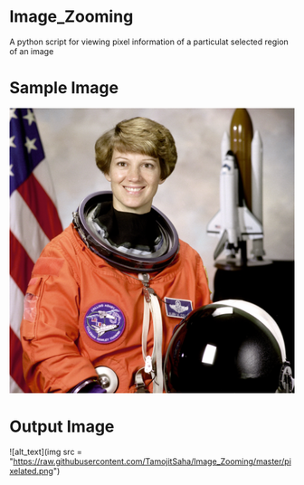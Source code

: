 # Image_Zooming
A python script for viewing pixel information of a particulat selected region of an image

# Sample Image
![alt_text](https://raw.githubusercontent.com/TamojitSaha/Image_Zooming/master/image.png)

# Output Image
![alt_text](img src = "https://raw.githubusercontent.com/TamojitSaha/Image_Zooming/master/pixelated.png")
